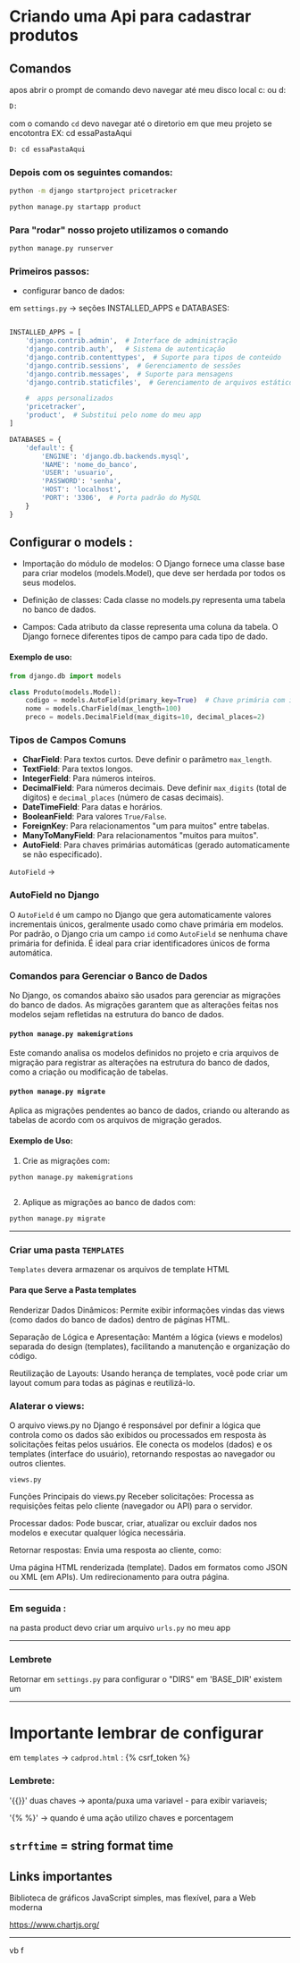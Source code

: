 # Criando uma Api para cadastrar produtos  

## Comandos
apos abrir o prompt de comando devo navegar até meu disco local c: ou d:
``````cmd
D:
``````

com o comando `cd` devo navegar até o diretorio em que meu projeto se encotontra 
EX: 
cd essaPastaAqui

``````cmd
D: cd essaPastaAqui
``````
### Depois com os seguintes comandos: 

``````cmd
python -m django startproject pricetracker

python manage.py startapp product
``````
### Para "rodar" nosso projeto utilizamos o comando 

``````bash
python manage.py runserver

``````

### Primeiros passos:


- configurar banco de dados:

em `settings.py` -> seções INSTALLED_APPS e DATABASES:

``````python

INSTALLED_APPS = [
    'django.contrib.admin',  # Interface de administração
    'django.contrib.auth',   # Sistema de autenticação
    'django.contrib.contenttypes',  # Suporte para tipos de conteúdo
    'django.contrib.sessions',  # Gerenciamento de sessões
    'django.contrib.messages',  # Suporte para mensagens
    'django.contrib.staticfiles',  # Gerenciamento de arquivos estáticos

    #  apps personalizados
    'pricetracker',
    'product',  # Substitui pelo nome do meu app
]

``````

``````python
DATABASES = {
    'default': {
        'ENGINE': 'django.db.backends.mysql',
        'NAME': 'nome_do_banco',
        'USER': 'usuario',
        'PASSWORD': 'senha',
        'HOST': 'localhost',
        'PORT': '3306',  # Porta padrão do MySQL
    }
}

``````

## Configurar o models : 

- Importação do módulo de modelos: O Django fornece uma classe base para criar modelos (models.Model), que deve ser herdada por todos os seus modelos.

- Definição de classes: Cada classe no models.py representa uma tabela no banco de dados.

- Campos: Cada atributo da classe representa uma coluna da tabela. O Django fornece diferentes tipos de campo para cada tipo de dado.

#### Exemplo de uso:
```python
from django.db import models

class Produto(models.Model):
    codigo = models.AutoField(primary_key=True)  # Chave primária com incremento automático
    nome = models.CharField(max_length=100)
    preco = models.DecimalField(max_digits=10, decimal_places=2)

```

### Tipos de Campos Comuns

- **CharField**: Para textos curtos. Deve definir o parâmetro `max_length`.
- **TextField**: Para textos longos.
- **IntegerField**: Para números inteiros.
- **DecimalField**: Para números decimais. Deve definir `max_digits` (total de dígitos) e `decimal_places` (número de casas decimais).
- **DateTimeField**: Para datas e horários.
- **BooleanField**: Para valores `True/False`.
- **ForeignKey**: Para relacionamentos "um para muitos" entre tabelas.
- **ManyToManyField**: Para relacionamentos "muitos para muitos".
- **AutoField**: Para chaves primárias automáticas (gerado automaticamente se não especificado).


`AutoField` -> 
### AutoField no Django

O `AutoField` é um campo no Django que gera automaticamente valores incrementais únicos, geralmente usado como chave primária em modelos. Por padrão, o Django cria um campo `id` como `AutoField` se nenhuma chave primária for definida. É ideal para criar identificadores únicos de forma automática.



### Comandos para Gerenciar o Banco de Dados

No Django, os comandos abaixo são usados para gerenciar as migrações do banco de dados. As migrações garantem que as alterações feitas nos modelos sejam refletidas na estrutura do banco de dados.

#### `python manage.py makemigrations`
Este comando analisa os modelos definidos no projeto e cria arquivos de migração para registrar as alterações na estrutura do banco de dados, como a criação ou modificação de tabelas.

#### `python manage.py migrate`
Aplica as migrações pendentes ao banco de dados, criando ou alterando as tabelas de acordo com os arquivos de migração gerados.

#### Exemplo de Uso:
1. Crie as migrações com:

``````bash 
python manage.py makemigrations
    
``````

2. Aplique as migrações ao banco de dados com:

``````bash 
python manage.py migrate  

``````
---
### Criar uma pasta `TEMPLATES`

`Templates` devera armazenar os arquivos de template HTML 

#### Para que Serve a Pasta templates
Renderizar Dados Dinâmicos: Permite exibir informações vindas das views (como dados do banco de dados) dentro de páginas HTML.

Separação de Lógica e Apresentação: Mantém a lógica (views e modelos) separada do design (templates), facilitando a manutenção e organização do código.

Reutilização de Layouts: Usando herança de templates, você pode criar um layout comum para todas as páginas e reutilizá-lo.

### Alaterar o views:
O arquivo views.py no Django é responsável por definir a lógica que controla como os dados são exibidos ou processados em resposta às solicitações feitas pelos usuários. Ele conecta os modelos (dados) e os templates (interface do usuário), retornando respostas ao navegador ou outros clientes.

`views.py` 

Funções Principais do views.py
Receber solicitações: Processa as requisições feitas pelo cliente (navegador ou API) para o servidor.

Processar dados: Pode buscar, criar, atualizar ou excluir dados nos modelos e executar qualquer lógica necessária.

Retornar respostas: Envia uma resposta ao cliente, como:

Uma página HTML renderizada (template).
Dados em formatos como JSON ou XML (em APIs).
Um redirecionamento para outra página.

------

### Em seguida : 

na pasta product devo criar um arquivo `urls.py` no meu app 

-------
###  Lembrete 

Retornar em `settings.py` para configurar o "DIRS"
em 'BASE_DIR' existem um 

--------

# Importante lembrar de configurar 

em `templates` -> `cadprod.html` :
 {% csrf_token %} 

### Lembrete: 

'{{}}' duas chaves -> aponta/puxa uma variavel - para exibir variaveis; 

'{% %}' -> quando é uma ação utilizo chaves e porcentagem 


`strftime` = string format time
 -----

 ## Links importantes 
 
 Biblioteca de gráficos JavaScript simples, mas flexível, para a Web moderna

 https://www.chartjs.org/

----
 vb f